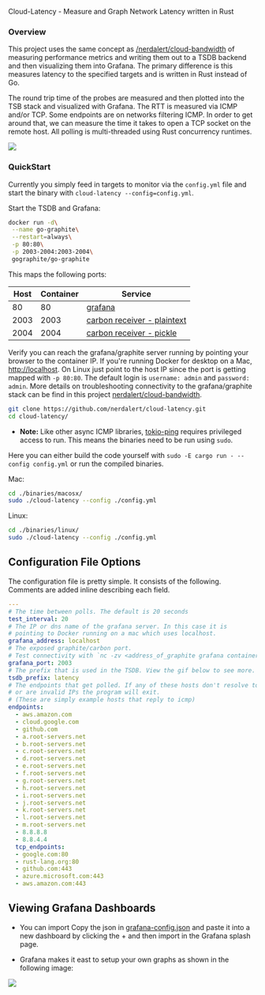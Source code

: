Cloud-Latency - Measure and Graph Network Latency written in Rust

### Overview

This project uses the same concept as [/nerdalert/cloud-bandwidth](https://github.com/nerdalert/cloud-bandwidth) of measuring performance metrics and writing them out to a TSDB backend and then visualizing them into Grafana. The primary difference is this measures latency to the specified targets and is written in Rust instead of Go.

The round trip time of the probes are measured and then plotted into the TSB stack and visualized with Grafana. The RTT is measured via ICMP and/or TCP. Some endpoints are on networks filtering ICMP. In order to get around that, we can measure the time it takes to open a TCP socket on the remote host. All polling is multi-threaded using Rust concurrency runtimes.

![](http://networkstatic.net/wp-content/uploads/2019/12/Cloud-Latency-sm.png)

### QuickStart 

Currently you simply feed in targets to monitor via the `config.yml` file and start the binary with `cloud-latency --config=config.yml`.

Start the TSDB and Grafana:

```sh
docker run -d\
 --name go-graphite\
 --restart=always\
 -p 80:80\
 -p 2003-2004:2003-2004\
 gographite/go-graphite
```

This maps the following ports:

Host | Container | Service
---- | --------- | -------------------------------------------------------------------------------------------------------------------
  80 |        80 | [grafana](http://docs.grafana.org/)
2003 |      2003 | [carbon receiver - plaintext](http://graphite.readthedocs.io/en/latest/feeding-carbon.html#the-plaintext-protocol)
2004 |      2004 | [carbon receiver - pickle](http://graphite.readthedocs.io/en/latest/feeding-carbon.html#the-pickle-protocol)

Verify you can reach the grafana/graphite server running by pointing your browser to the container IP. If you're running Docker for desktop on a Mac, [http://localhost](http://localhost). On Linux just point to the host IP since the port is getting mapped with `-p 80:80`. The default login is `username: admin` and `password: admin`. More details on troubleshooting connectivity to the grafana/graphite stack can be find in this project [nerdalert/cloud-bandwidth](https://github.com/nerdalert/cloud-bandwidth#quickstart-demo).

```sh
git clone https://github.com/nerdalert/cloud-latency.git
cd cloud-latency/
```
- **Note:** Like other async ICMP libraries, [tokio-ping](https://github.com/knsd/tokio-ping/) requires privileged access to run. This means the binaries need to be run using `sudo`.

Here you can either build the code yourself with `sudo -E cargo run - --config config.yml` or run the compiled binaries.

Mac:
```sh
cd ./binaries/macosx/
sudo ./cloud-latency --config ./config.yml
```

Linux:
```sh
cd ./binaries/linux/
sudo ./cloud-latency --config ./config.yml
```

## Configuration File Options

The configuration file is pretty simple. It consists of the following. Comments are added inline describing each field.

```yaml
---
# The time between polls. The default is 20 seconds
test_interval: 20
# The IP or dns name of the grafana server. In this case it is 
# pointing to Docker running on a mac which uses localhost.
grafana_address: localhost
# The exposed graphite/carbon port.
# Test connectivity with `nc -zv <address_of_graphite grafana container> 2003`
grafana_port: 2003
# The prefix that is used in the TSDB. View the gif below to see more.
tsdb_prefix: latency
# The endpoints that get polled. If any of these hosts don't resolve to IPs
# or are invalid IPs the program will exit. 
# (These are simply example hosts that reply to icmp)
endpoints:
  - aws.amazon.com
  - cloud.google.com
  - github.com
  - a.root-servers.net
  - b.root-servers.net
  - c.root-servers.net
  - d.root-servers.net
  - e.root-servers.net
  - f.root-servers.net
  - g.root-servers.net
  - h.root-servers.net
  - i.root-servers.net
  - j.root-servers.net
  - k.root-servers.net
  - l.root-servers.net
  - m.root-servers.net
  - 8.8.8.8
  - 8.8.4.4
  tcp_endpoints:
  - google.com:80
  - rust-lang.org:80
  - github.com:443
  - azure.microsoft.com:443
  - aws.amazon.com:443
```

## Viewing Grafana Dashboards

- You can import Copy the json in [grafana-config.json](./grafana-config.json) and paste it into a new dashboard by clicking the + and then import in the Grafana splash page.

- Grafana makes it east to setup your own graphs as shown in the following image:

![](http://networkstatic.net/wp-content/uploads/2019/12/cloud-latency.gif)



